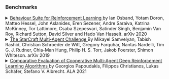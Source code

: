 ### Benchmarks

<details> <summary> <a href="https://arxiv.org/pdf/1908.03568.pdf"> Behaviour Suite for Reinforcement Learning </a>by Ian Osband, Yotam Doron, Matteo Hessel, John Aslanides, Eren Sezener, Andre Saraiva, Katrina McKinney, Tor Lattimore, Csaba Szepesvari, Satinder Singh, Benjamin Van Roy, Richard Sutton, David Silver and Hado Van Hasselt. arXiv 2020 <a href="https://www.Summary.so/instadeep/Multiagent-Learning-Basics-Challenges-and-Prospect-21cb7b4294b84a4188cafd184a3deed8"></a> </summary>  TODO: add abstract <br> - </details>

<details> <summary> <a href="https://arxiv.org/abs/1902.04043"> The StarCraft Multi-Agent Challenge </a>By Mikayel Samvelyan, Tabish Rashid, Christian Schroeder de Witt, Gregory Farquhar, Nantas Nardelli, Tim G. J. Rudner, Chia-Man Hung, Philip H. S. Torr, Jakob Foerster, Shimon Whiteson. arXiv 2019 <a href="https://www.Summary.so/instadeep/Multiagent-Learning-Basics-Challenges-and-Prospect-21cb7b4294b84a4188cafd184a3deed8"> </a> </summary>  TODO: add abstract <br> - </details>

<details> <summary> <a href="https://ala2021.vub.ac.be/papers/ALA2021_paper_44.pdf"> Comparative Evaluation of Cooperative Multi-Agent Deep Reinforcement Learning Algorithms </a>by Georgios Papoudakis, Filippos Christianos, Lukas Schäfer, Stefano V. Albrecht. ALA 2021 <a href="https://www.Summary.so/instadeep/Multiagent-Learning-Basics-Challenges-and-Prospect-21cb7b4294b84a4188cafd184a3deed8"> </a> </summary>  TODO: add abstract <br> - </details>
